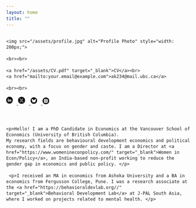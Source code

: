 ```yaml
---
layout: home
title: ""
---
```


<div style="display: flex; flex-wrap: wrap; align-items: flex-start; gap: 40px;">

  <!-- LEFT COLUMN: Profile photo and sidebar -->
  <div style="flex: 1; min-width: 180px;">

    <img src="/assets/profile.jpg" alt="Profile Photo" style="width: 200px;">

    <br><br>

    <a href="/assets/CV.pdf" target="_blank">CV</a><br>
    <a href="mailto:your.email@example.com">ak234@mail.ubc.ca</a>

    <br><br>

   <a href="https://www.linkedin.com/in/anahita-karandikar" target="_blank">
  <img src="/assets/linkedin.jpg" alt="LinkedIn" style="height: 24px; margin-right: 10px;">
</a>

<a href="https://x.com/anahitark" target="_blank">
  <img src="/assets/x.jpg" alt="Twitter" style="height: 24px; margin-right: 10px;">
</a>

<a href="https://bsky.app/profile/anahitark" target="_blank">
  <img src="/assets/blusky.jpg" alt="Bluesky" style="height: 24px; margin-right: 10px;">
</a>

<a href="https://instagram.com/anahitakarandikar" target="_blank">
  <img src="/assets/instagram.jpg" alt="Instagram" style="height: 24px; margin-right: 10px;">
</a>


  </div>

  <!-- RIGHT COLUMN: Intro text -->
  <div style="flex: 2; min-width: 300px;">

    <p>Hello! I am a PhD Candidate in Economics at the Vancouver School of Economics (University of British Columbia).
    My research fields are behavioural development economics and political economy, with a focus on gender and caste. I am a Director at <a href="https://www.womenineconpolicy.com/" target="_blank">Women in Econ/Policy</a>, an India-based non-profit working to reduce the gender gap in economics and public policy. </p>
    
     <p>I received an MA in economics from Ashoka University and a BA in economics from Fergusson College, Pune. I was a research associate at the <a href="https://behavioraldevlab.org//" target="_blank">Behavioral Development Lab</a> at J-PAL South Asia, where I worked on projects related to mental health. </p>
   

  </div>

</div>

